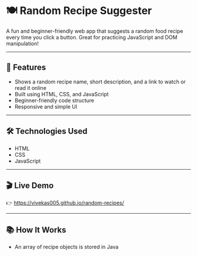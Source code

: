 # 🍽️ Random Recipe Suggester

A fun and beginner-friendly web app that suggests a random food recipe every time you click a button. Great for practicing JavaScript and DOM manipulation!

---

## 🚀 Features

- Shows a random recipe name, short description, and a link to watch or read it online
- Built using HTML, CSS, and JavaScript
- Beginner-friendly code structure
- Responsive and simple UI

---

## 🛠️ Technologies Used

- HTML
- CSS
- JavaScript

---

## 🎬 Live Demo

👉  https://vivekas005.github.io/random-recipes/


---

## 📚 How It Works

- An array of recipe objects is stored in Java

